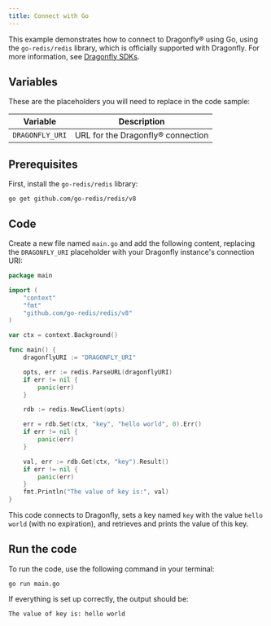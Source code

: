 ```yaml
---
title: Connect with Go
---
```


This example demonstrates how to connect to Dragonfly® using Go, using
the `go-redis/redis` library, which is officially supported with
Dragonfly. For more information, see [Dragonfly
SDKs](https://www.dragonflydb.io/docs/development/sdks).

## Variables

These are the placeholders you will need to replace in the code sample:

| Variable        | Description                       |
| --------------- | --------------------------------- |
| `DRAGONFLY_URI` | URL for the Dragonfly® connection |

## Prerequisites

First, install the `go-redis/redis` library:

```
go get github.com/go-redis/redis/v8
```

## Code

Create a new file named `main.go` and add the following content,
replacing the `DRAGONFLY_URI` placeholder with your Dragonfly
instance's connection URI:

```go
package main

import (
    "context"
    "fmt"
    "github.com/go-redis/redis/v8"
)

var ctx = context.Background()

func main() {
    dragonflyURI := "DRAGONFLY_URI"

    opts, err := redis.ParseURL(dragonflyURI)
    if err != nil {
        panic(err)
    }

    rdb := redis.NewClient(opts)

    err = rdb.Set(ctx, "key", "hello world", 0).Err()
    if err != nil {
        panic(err)
    }

    val, err := rdb.Get(ctx, "key").Result()
    if err != nil {
        panic(err)
    }
    fmt.Println("The value of key is:", val)
}
```

This code connects to Dragonfly, sets a key named `key` with the value
`hello world` (with no expiration), and retrieves and prints the
value of this key.

## Run the code

To run the code, use the following command in your terminal:

```
go run main.go
```

If everything is set up correctly, the output should be:

```
The value of key is: hello world
```
